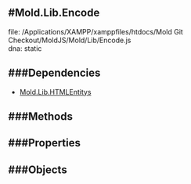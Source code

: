 
#Mold.Lib.Encode
---------------------------------------

file: /Applications/XAMPP/xamppfiles/htdocs/Mold Git Checkout/MoldJS/Mold/Lib/Encode.js  
dna: static


	




###Dependencies
--------------

* [Mold.Lib.HTMLEntitys](../../Mold/Lib/HTMLEntitys.md) 



   
###Methods
--------------

   
###Properties
-------------

   
###Objects
------------


		

